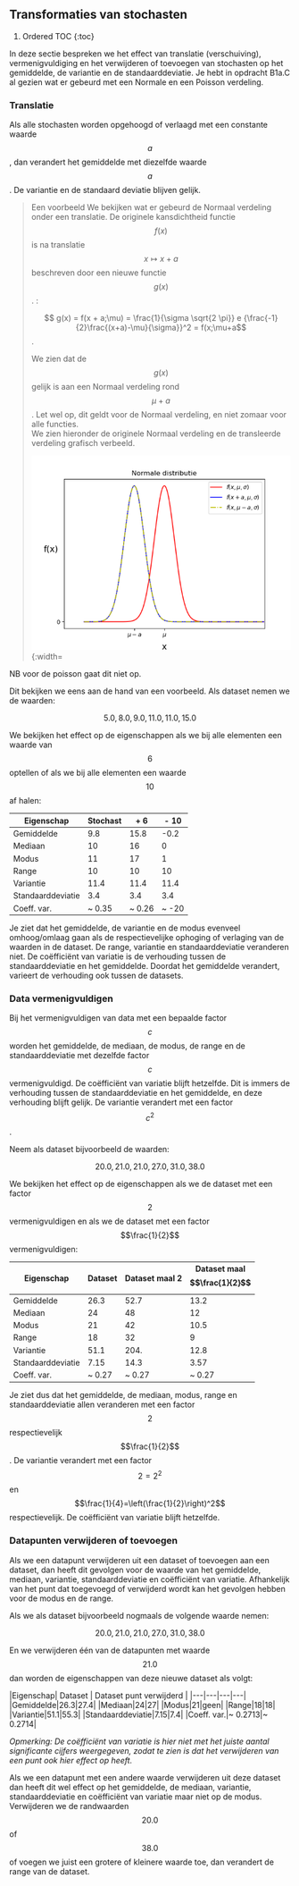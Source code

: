 ## Transformaties van stochasten

1. Ordered TOC
{:toc}


In deze sectie bespreken we het effect van translatie (verschuiving), vermenigvuldiging en het verwijderen of toevoegen van stochasten op het gemiddelde, de variantie en de standaarddeviatie. Je hebt in opdracht B1a.C al gezien wat er gebeurd met een Normale en een Poisson verdeling. 

### Translatie
Als alle stochasten worden opgehoogd of verlaagd met een constante waarde $$a$$, dan verandert het gemiddelde met diezelfde waarde $$a$$. De variantie en de standaard deviatie blijven gelijk.


> <span class="badge badge-warning">Een voorbeeld</span> We bekijken wat er gebeurd de Normaal verdeling onder een translatie. De originele kansdichtheid functie $$f(x)$$ is na translatie $$x \mapsto x + a$$ beschreven door een nieuwe functie $$g(x)$$. :<br>
> 
> $$ g(x) = f(x + a;\mu) = \frac{1}{\sigma \sqrt{2 \pi}} e {\frac{-1}{2}\frac{(x+a)-\mu}{\sigma}}^2 = f(x;\mu+a$$.
>
> We zien dat de $$g(x)$$ gelijk is aan een Normaal verdeling rond $$\mu+a$$. Let wel op, dit geldt voor de Normaal verdeling, en niet zomaar voor alle functies. <br>
> We zien hieronder de originele Normaal verdeling en de transleerde verdeling grafisch verbeeld. 
> 
> ![](NormaleDistributieTranslatie.png){:width=


NB voor de poisson gaat dit niet op. 


Dit bekijken we eens aan de hand van een voorbeeld. Als dataset nemen we de waarden:

$$5.0, 8.0, 9.0, 11.0, 11.0, 15.0$$

We bekijken het effect op de eigenschappen als we bij alle elementen een waarde van $$6$$ optellen of als we bij alle elementen een waarde $$10$$ af halen:

|Eigenschap| Stochast | + 6 | - 10|
|---|---|---|---|
|Gemiddelde|9.8|15.8|-0.2|
|Mediaan|10|16|0|
|Modus|11|17|1|
|Range|10|10|10|
|Variantie|11.4|11.4|11.4|
|Standaarddeviatie|3.4|3.4|3.4|
|Coeff. var.|~ 0.35|~ 0.26|~ -20|

Je ziet dat het gemiddelde, de variantie en de modus evenveel omhoog/omlaag gaan als de respectievelijke ophoging of verlaging van de waarden in de dataset. De range, variantie en standaarddeviatie veranderen niet. De coëfficiënt van variatie is de verhouding tussen de standaarddeviatie en het gemiddelde. Doordat het gemiddelde verandert, varieert de verhouding ook tussen de datasets.

### Data vermenigvuldigen

Bij het vermenigvuldigen van data met een bepaalde factor $$c$$ worden het gemiddelde, de mediaan, de modus, de range en de standaarddeviatie met dezelfde factor $$c$$ vermenigvuldigd. De coëfficiënt van variatie blijft hetzelfde. Dit is immers de verhouding tussen de standaarddeviatie en het gemiddelde, en deze verhouding blijft gelijk. De variantie verandert met een factor $$c^2$$.


Neem als dataset bijvoorbeeld de waarden:

$$20.0, 21.0, 21.0, 27.0, 31.0, 38.0$$

We bekijken het effect op de eigenschappen als we de dataset met een factor $$2$$ vermenigvuldigen en als we de dataset met een factor $$\frac{1}{2}$$ vermenigvuldigen:

|Eigenschap| Dataset | Dataset maal 2 | Dataset maal $$\frac{1}{2}$$|
|---|---|---|---|
|Gemiddelde|26.3|52.7|13.2|
|Mediaan|24|48|12|
|Modus|21|42|10.5|
|Range|18|32|9|
|Variantie|51.1|204.|12.8|
|Standaarddeviatie|7.15|14.3|3.57|
|Coeff. var.|~ 0.27|~ 0.27|~ 0.27|

Je ziet dus dat het gemiddelde, de mediaan, modus, range en standaarddeviatie allen veranderen met een factor $$2$$ respectievelijk $$\frac{1}{2}$$. De variantie verandert met een factor $$2=2^2$$ en $$\frac{1}{4}=\left(\frac{1}{2}\right)^2$$ respectievelijk. De coëfficiënt van variatie blijft hetzelfde.

### Datapunten verwijderen of toevoegen

Als we een datapunt verwijderen uit een dataset of toevoegen aan een dataset, dan heeft dit gevolgen voor de waarde van het gemiddelde, mediaan, variantie, standaarddeviatie en coëfficiënt van variatie. Afhankelijk van het punt dat toegevoegd of verwijderd wordt kan het gevolgen hebben voor de modus en de range.

Als we als dataset bijvoorbeeld nogmaals de volgende waarde nemen:

$$20.0, 21.0, 21.0, 27.0, 31.0, 38.0$$

En we verwijderen één van de datapunten met waarde $$21.0$$ dan worden de eigenschappen van deze nieuwe dataset als volgt:

|Eigenschap| Dataset | Dataset punt verwijderd  |
|---|---|---|---|
|Gemiddelde|26.3|27.4|
|Mediaan|24|27|
|Modus|21|geen|
|Range|18|18|
|Variantie|51.1|55.3|
|Standaarddeviatie|7.15|7.4|
|Coeff. var.|~ 0.2713|~ 0.2714|

*Opmerking: De coëfficiënt van variatie is hier niet met het juiste aantal significante cijfers weergegeven, zodat te zien is dat het verwijderen van een punt ook hier effect op heeft.*

Als we een datapunt met een andere waarde verwijderen uit deze dataset dan heeft dit wel effect op het gemiddelde, de mediaan, variantie, standaarddeviatie en coëfficiënt van variatie maar niet op de modus. Verwijderen we de randwaarden $$20.0$$ of $$38.0$$ of voegen we juist een grotere of kleinere waarde toe, dan verandert de range van de dataset. 








